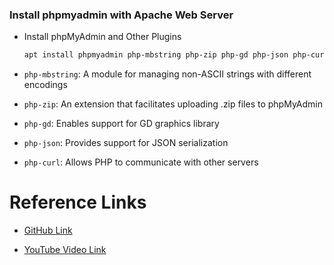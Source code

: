 ### Install phpmyadmin with Apache Web Server

- Install phpMyAdmin and Other Plugins
    ```sh
    apt install phpmyadmin php-mbstring php-zip php-gd php-json php-curl
    ```

- `php-mbstring`: A module for managing non-ASCII strings with different encodings
- `php-zip`: An extension that facilitates uploading .zip files to phpMyAdmin
- `php-gd`: Enables support for GD graphics library
- `php-json`: Provides support for JSON serialization
- `php-curl`: Allows PHP to communicate with other servers


# Reference Links 

- [GitHub Link](https://github.com/geekyshow1/GeekyShowsNotes/blob/main/Install_phpmyadmin_Apache.md)

- [YouTube Video Link](https://youtu.be/LBKetgi2w54?si=nbrPUN-LKlrEkY0V)